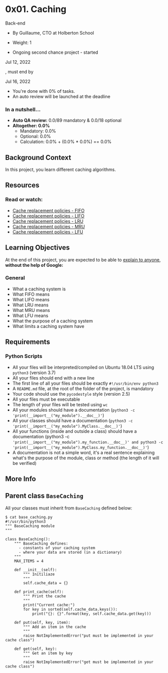 # 0x01. Caching
Back-end

+ By Guillaume, CTO at Holberton School

+ Weight: 1

+ Ongoing second chance project - started

Jul 12, 2022

, must end by

Jul 16, 2022

+ You're done with 0% of tasks.
+ An auto review will be launched at the deadline

### In a nutshell...
+ **Auto QA review:** 0.0/89 mandatory & 0.0/18 optional
+ **Altogether: 0.0%**
     * Mandatory: 0.0%
     * Optional: 0.0%
     * Calculation:  0.0% + (0.0% * 0.0%)  == 0.0%

## Background Context
In this project, you learn different caching algorithms.

## Resources

### Read or watch:

+ [Cache replacement policies - FIFO](https://en.wikipedia.org/wiki/Cache_replacement_policies#First_In_First_Out_%28FIFO%29)
+ [Cache replacement policies - LIFO](https://en.wikipedia.org/wiki/Cache_replacement_policies#Last_In_First_Out_%28LIFO%29)
+ [Cache replacement policies - LRU](https://en.wikipedia.org/wiki/Cache_replacement_policies#Least_Recently_Used_%28LRU%29)
+ [Cache replacement policies - MRU](https://en.wikipedia.org/wiki/Cache_replacement_policies#Most_Recently_Used_%28MRU%29)
+ [Cache replacement policies - LFU](https://en.wikipedia.org/wiki/Cache_replacement_policies#Least-Frequently_Used_%28LFU%29)

## Learning Objectives
At the end of this project, you are expected to be able to [explain to anyone](https://fs.blog/feynman-learning-technique/), **without the help of Google:**

### General
+ What a caching system is
+ What FIFO means
+ What LIFO means
+ What LRU means
+ What MRU means
+ What LFU means
+ What the purpose of a caching system
+ What limits a caching system have

## Requirements

### Python Scripts
+ All your files will be interpreted/compiled on Ubuntu 18.04 LTS using `python3` (version 3.7)
+ All your files should end with a new line
+ The first line of all your files should be exactly `#!/usr/bin/env python3`
+ A `README.md` file, at the root of the folder of the project, is mandatory
+ Your code should use the `pycodestyle` style (version 2.5)
+ All your files must be executable
+ The length of your files will be tested using `wc`
+ All your modules should have a documentation (`python3 -c 'print(__import__("my_module").__doc__)'`)
+ All your classes should have a documentation (`python3 -c 'print(__import__("my_module").MyClass.__doc__)'`)
+ All your functions (inside and outside a class) should have a documentation (python3 -c `'print(__import__("my_module").my_function.__doc__)' and python3 -c`
`'print(__import__("my_module").MyClass.my_function.__doc__)'`)
+ A documentation is not a simple word, it's a real sentence explaining what's the purpose of the module, class or method (the length of it will be verified)

## More Info

## Parent class `BaseCaching`
All your classes must inherit from `BaseCaching` defined below:
```
$ cat base_caching.py
#!/usr/bin/python3
""" BaseCaching module
"""

class BaseCaching():
    """ BaseCaching defines:
      - constants of your caching system
      - where your data are stored (in a dictionary)
    """
    MAX_ITEMS = 4

    def __init__(self):
        """ Initiliaze
        """
        self.cache_data = {}

    def print_cache(self):
        """ Print the cache
        """
        print("Current cache:")
        for key in sorted(self.cache_data.keys()):
            print("{}: {}".format(key, self.cache_data.get(key)))

    def put(self, key, item):
        """ Add an item in the cache
        """
        raise NotImplementedError("put must be implemented in your cache class")

    def get(self, key):
        """ Get an item by key
        """
        raise NotImplementedError("get must be implemented in your cache class")
```
